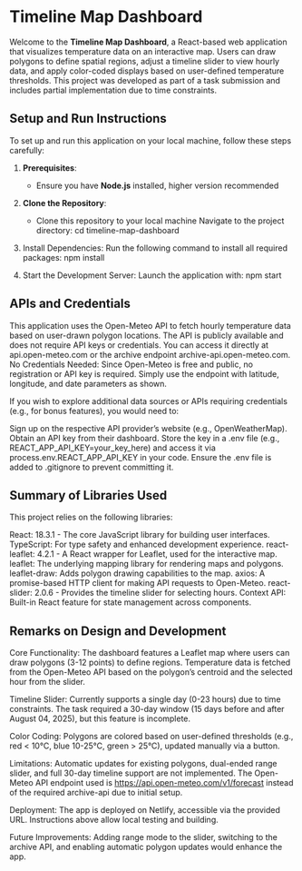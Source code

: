 # Timeline Map Dashboard

Welcome to the **Timeline Map Dashboard**, a React-based web application that visualizes temperature data on an interactive map. Users can draw polygons to define spatial regions, adjust a timeline slider to view hourly data, and apply color-coded displays based on user-defined temperature thresholds. This project was developed as part of a task submission and includes partial implementation due to time constraints.

## Setup and Run Instructions

To set up and run this application on your local machine, follow these steps carefully:

1. **Prerequisites**:

   - Ensure you have **Node.js** installed, higher version recommended

2. **Clone the Repository**:
   - Clone this repository to your local machine
     Navigate to the project directory: cd timeline-map-dashboard
3. Install Dependencies:
   Run the following command to install all required packages: npm install
4. Start the Development Server:
   Launch the application with: npm start

## APIs and Credentials

This application uses the Open-Meteo API to fetch hourly temperature data based on user-drawn polygon locations. The API is publicly available and does not require API keys or credentials. You can access it directly at api.open-meteo.com or the archive endpoint archive-api.open-meteo.com.
No Credentials Needed: Since Open-Meteo is free and public, no registration or API key is required. Simply use the endpoint with latitude, longitude, and date parameters as shown.

If you wish to explore additional data sources or APIs requiring credentials (e.g., for bonus features), you would need to:

Sign up on the respective API provider’s website (e.g., OpenWeatherMap).
Obtain an API key from their dashboard.
Store the key in a .env file (e.g., REACT_APP_API_KEY=your_key_here) and access it via process.env.REACT_APP_API_KEY in your code.
Ensure the .env file is added to .gitignore to prevent committing it.

## Summary of Libraries Used

This project relies on the following libraries:

React: 18.3.1 - The core JavaScript library for building user interfaces.
TypeScript: For type safety and enhanced development experience.
react-leaflet: 4.2.1 - A React wrapper for Leaflet, used for the interactive map.
leaflet: The underlying mapping library for rendering maps and polygons.
leaflet-draw: Adds polygon drawing capabilities to the map.
axios: A promise-based HTTP client for making API requests to Open-Meteo.
react-slider: 2.0.6 - Provides the timeline slider for selecting hours.
Context API: Built-in React feature for state management across components.

## Remarks on Design and Development

Core Functionality: The dashboard features a Leaflet map where users can draw polygons (3-12 points) to define regions. Temperature data is fetched from the Open-Meteo API based on the polygon’s centroid and the selected hour from the slider.

Timeline Slider: Currently supports a single day (0-23 hours) due to time constraints. The task required a 30-day window (15 days before and after August 04, 2025), but this feature is incomplete.

Color Coding: Polygons are colored based on user-defined thresholds (e.g., red < 10°C, blue 10-25°C, green > 25°C), updated manually via a button.

Limitations: Automatic updates for existing polygons, dual-ended range slider, and full 30-day timeline support are not implemented. The Open-Meteo API endpoint used is https://api.open-meteo.com/v1/forecast instead of the required archive-api due to initial setup.

Deployment: The app is deployed on Netlify, accessible via the provided URL. Instructions above allow local testing and building.

Future Improvements: Adding range mode to the slider, switching to the archive API, and enabling automatic polygon updates would enhance the app.
